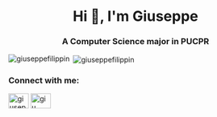 <h1 align="center">Hi 👋, I'm Giuseppe</h1>
<h3 align="center">A Computer Science major in PUCPR</h3>

<p><img align="left" src="https://github-readme-stats.vercel.app/api/top-langs?username=giuseppefilippin&show_icons=true&theme=dracula&locale=en&layout=compact" alt="giuseppefilippin" /></p>

<p>&nbsp;<img align="center" src="https://github-readme-stats.vercel.app/api?username=giuseppefilippin&show_icons=true&theme=dracula&locale=en" alt="giuseppefilippin" /></p>

<h3 align="left">Connect with me:</h3>
<p align="left">
<a href="https://linkedin.com/in/giuseppe-filippin" target="blank"><img align="center" src="https://raw.githubusercontent.com/rahuldkjain/github-profile-readme-generator/master/src/images/icons/Social/linked-in-alt.svg" alt="giuseppe filippin" height="30" width="40" /></a>
<a href="https://instagram.com/giu__._" target="blank"><img align="center" src="https://raw.githubusercontent.com/rahuldkjain/github-profile-readme-generator/master/src/images/icons/Social/instagram.svg" alt="giu__._" height="30" width="40" /></a>
